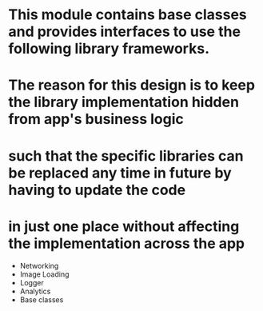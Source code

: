 # This module contains base classes and provides interfaces to use the following library frameworks. 
# The reason for this design is to keep the library implementation hidden from app's business logic 
# such that the specific libraries can be replaced any time in future by having to update the code
# in just one place without affecting the implementation across the app


* Networking
* Image Loading
* Logger
* Analytics
* Base classes